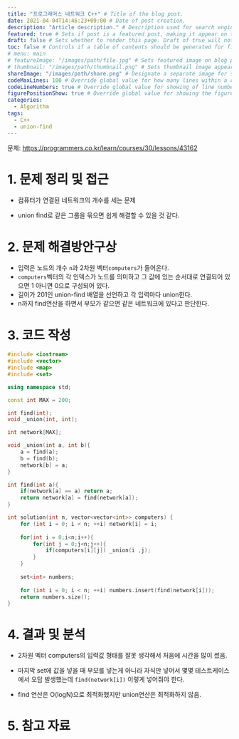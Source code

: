```yaml
---
title: "프로그래머스 네트워크 C++" # Title of the blog post.
date: 2021-04-04T14:46:23+09:00 # Date of post creation.
description: "Article description." # Description used for search engine.
featured: true # Sets if post is a featured post, making it appear on the sidebar. A featured post won't be listed on the sidebar if it's the current page
draft: false # Sets whether to render this page. Draft of true will not be rendered.
toc: false # Controls if a table of contents should be generated for first-level links automatically.
# menu: main
# featureImage: "/images/path/file.jpg" # Sets featured image on blog post.
# thumbnail: "/images/path/thumbnail.png" # Sets thumbnail image appearing inside card on homepage.
shareImage: "/images/path/share.png" # Designate a separate image for social media sharing.
codeMaxLines: 100 # Override global value for how many lines within a code block before auto-collapsing.
codeLineNumbers: true # Override global value for showing of line numbers within code block.
figurePositionShow: true # Override global value for showing the figure label.
categories:
  - Algorithm
tags:
  - C++
  - union-find
---
```


문제: https://programmers.co.kr/learn/courses/30/lessons/43162

# 1. 문제 정리 및 접근

- 컴퓨터가 연결된 네트워크의 개수를 세는 문제

- union find로 같은 그룹을 묶으면 쉽게 해결할 수 있을 것 같다.

  

# 2. 문제 해결방안구상

- 입력은 노드의 개수 `n`과  2차원 벡터`computers`가 들어온다.
- `computers`벡터의 각 인덱스가 노드를 의미하고 그 값에 있는 순서대로 연결되어 있으면 1 아니면 0으로 구성되어 있다.
- 길이가 201인 union-find 배열을 선언하고 각 입력마다 union한다.
- n까지 find연산을 하면서 부모가 같으면 같은 네트워크에 있다고 판단한다.



# 3. 코드 작성

```c++
#include <iostream>
#include <vector>
#include <map>
#include <set>

using namespace std;

const int MAX = 200;

int find(int);
void _union(int, int);

int network[MAX];

void _union(int a, int b){
    a = find(a);
    b = find(b);
    network[b] = a;
}

int find(int a){
    if(network[a] == a) return a;
    return network[a] = find(network[a]);
}

int solution(int n, vector<vector<int>> computers) {
    for (int i = 0; i < n; ++i) network[i] = i;
    
    for(int i = 0;i<n;i++){
        for(int j = 0;j<n;j++){
            if(computers[i][j]) _union(i ,j);
        }
    }
    
    set<int> numbers;
    
    for (int i = 0; i < n; ++i) numbers.insert(find(network[i]));
    return numbers.size();
}
```


# 4. 결과 및 분석

- 2차원 벡터 computers의 입력값 형태를 잘못 생각해서 처음에 시간을 많이 썼음.

- 마지막 set에 값을 넣을 때 부모를 넣는게 아니라 자식만 넣어서 몇몇 테스트케이스에서 오답 발생했는데 `find(network[i])` 이렇게 넣어줘야 한다.

- find 연산은 O(logN)으로 최적화했지만 union연산은 최적화하지 않음.

  

# 5. 참고 자료